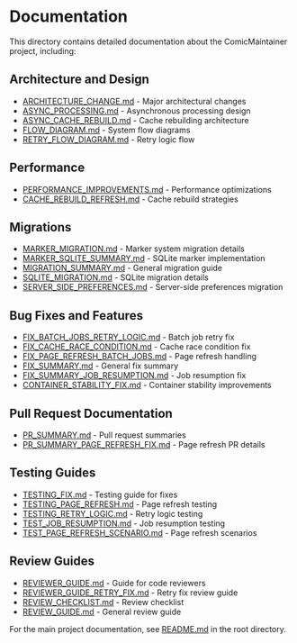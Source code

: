 # Documentation

This directory contains detailed documentation about the ComicMaintainer project, including:

## Architecture and Design
- [ARCHITECTURE_CHANGE.md](ARCHITECTURE_CHANGE.md) - Major architectural changes
- [ASYNC_PROCESSING.md](ASYNC_PROCESSING.md) - Asynchronous processing design
- [ASYNC_CACHE_REBUILD.md](ASYNC_CACHE_REBUILD.md) - Cache rebuilding architecture
- [FLOW_DIAGRAM.md](FLOW_DIAGRAM.md) - System flow diagrams
- [RETRY_FLOW_DIAGRAM.md](RETRY_FLOW_DIAGRAM.md) - Retry logic flow

## Performance
- [PERFORMANCE_IMPROVEMENTS.md](PERFORMANCE_IMPROVEMENTS.md) - Performance optimizations
- [CACHE_REBUILD_REFRESH.md](CACHE_REBUILD_REFRESH.md) - Cache rebuild strategies

## Migrations
- [MARKER_MIGRATION.md](MARKER_MIGRATION.md) - Marker system migration details
- [MARKER_SQLITE_SUMMARY.md](MARKER_SQLITE_SUMMARY.md) - SQLite marker implementation
- [MIGRATION_SUMMARY.md](MIGRATION_SUMMARY.md) - General migration guide
- [SQLITE_MIGRATION.md](SQLITE_MIGRATION.md) - SQLite migration details
- [SERVER_SIDE_PREFERENCES.md](SERVER_SIDE_PREFERENCES.md) - Server-side preferences migration

## Bug Fixes and Features
- [FIX_BATCH_JOBS_RETRY_LOGIC.md](FIX_BATCH_JOBS_RETRY_LOGIC.md) - Batch job retry fix
- [FIX_CACHE_RACE_CONDITION.md](FIX_CACHE_RACE_CONDITION.md) - Cache race condition fix
- [FIX_PAGE_REFRESH_BATCH_JOBS.md](FIX_PAGE_REFRESH_BATCH_JOBS.md) - Page refresh handling
- [FIX_SUMMARY.md](FIX_SUMMARY.md) - General fix summary
- [FIX_SUMMARY_JOB_RESUMPTION.md](FIX_SUMMARY_JOB_RESUMPTION.md) - Job resumption fix
- [CONTAINER_STABILITY_FIX.md](CONTAINER_STABILITY_FIX.md) - Container stability improvements

## Pull Request Documentation
- [PR_SUMMARY.md](PR_SUMMARY.md) - Pull request summaries
- [PR_SUMMARY_PAGE_REFRESH_FIX.md](PR_SUMMARY_PAGE_REFRESH_FIX.md) - Page refresh PR details

## Testing Guides
- [TESTING_FIX.md](TESTING_FIX.md) - Testing guide for fixes
- [TESTING_PAGE_REFRESH.md](TESTING_PAGE_REFRESH.md) - Page refresh testing
- [TESTING_RETRY_LOGIC.md](TESTING_RETRY_LOGIC.md) - Retry logic testing
- [TEST_JOB_RESUMPTION.md](TEST_JOB_RESUMPTION.md) - Job resumption testing
- [TEST_PAGE_REFRESH_SCENARIO.md](TEST_PAGE_REFRESH_SCENARIO.md) - Page refresh scenarios

## Review Guides
- [REVIEWER_GUIDE.md](REVIEWER_GUIDE.md) - Guide for code reviewers
- [REVIEWER_GUIDE_RETRY_FIX.md](REVIEWER_GUIDE_RETRY_FIX.md) - Retry fix review guide
- [REVIEW_CHECKLIST.md](REVIEW_CHECKLIST.md) - Review checklist
- [REVIEW_GUIDE.md](REVIEW_GUIDE.md) - General review guide

For the main project documentation, see [README.md](../README.md) in the root directory.
